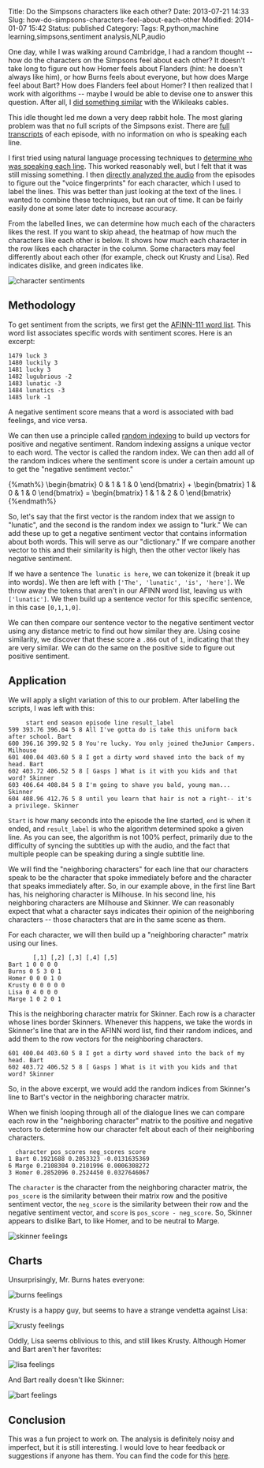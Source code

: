 Title: Do the Simpsons characters like each other?
Date: 2013-07-21 14:33
Slug: how-do-simpsons-characters-feel-about-each-other
Modified: 2014-01-07 15:42
Status: published
Category: 
Tags: R,python,machine learning,simpsons,sentiment analysis,NLP,audio


One day, while I was walking around Cambridge, I had a random thought -- how do the characters on the Simpsons feel about each other? It doesn't take long to figure out how Homer feels about Flanders (hint: he doesn't always like him), or how Burns feels about everyone, but how does Marge feel about Bart? How does Flanders feel about Homer? I then realized that I work with algorithms -- maybe I would be able to devise one to answer this question. After all, I [did something similar](http://vikparuchuri.com/blog/tracking-us-sentiments-over-time-in/) with the Wikileaks cables.

This idle thought led me down a very deep rabbit hole. The most glaring problem was that no full scripts of the Simpsons exist. There are [full transcripts](http://www.springfieldspringfield.co.uk/view_episode_scripts.php?tv-show=the-simpsons&episode=s01e01) of each episode, with no information on who is speaking each line.

I first tried using natural language processing techniques to [determine who was speaking each line](/blog/figuring-out-which-simpsons-character-is-speaking). This worked reasonably well, but I felt that it was still missing something. I then [directly analyzed the audio](/blog/analyzing-audio-to-figure-out-which-simpsons-character-is-speaking/) from the episodes to figure out the "voice fingerprints" for each character, which I used to label the lines. This was better than just looking at the text of the lines. I wanted to combine these techniques, but ran out of time. It can be fairly easily done at some later date to increase accuracy.

From the labelled lines, we can determine how much each of the characters likes the rest. If you want to skip ahead, the heatmap of how much the characters like each other is below. It shows how much each character in the row likes each character in the column. Some characters may feel differently about each other (for example, check out Krusty and Lisa). Red indicates dislike, and green indicates like.

![character sentiments](http://www.vikparuchuri.com/images/simpsons-sentiment/character_sentiments.png)

<!--more-->

Methodology
--------------------------------------

To get sentiment from the scripts, we first get the [AFINN-111 word list](http://www2.imm.dtu.dk/pubdb/views/publication_details.php?id=6010). This word list associates specific words with sentiment scores. Here is an excerpt:

```
1479 luck 3
1480 luckily 3
1481 lucky 3
1482 lugubrious -2
1483 lunatic -3
1484 lunatics -3
1485 lurk -1
```

A negative sentiment score means that a word is associated with bad feelings, and vice versa.

We can then use a principle called [random indexing](http://en.wikipedia.org/wiki/Random_indexing) to build up vectors for positive and negative sentiment. Random indexing assigns a unique vector to each word. The vector is called the random index. We can then add all of the random indices where the sentiment score is under a certain amount up to get the "negative sentiment vector."

{%math%}
\begin{bmatrix}
0 & 1 & 1 & 0
\end{bmatrix} + \begin{bmatrix}
1 & 0 & 1 & 0
\end{bmatrix} = \begin{bmatrix}
1 & 1 & 2 & 0
\end{bmatrix}
{%endmath%}

So, let's say that the first vector is the random index that we assign to "lunatic", and the second is the random index we assign to "lurk." We can add these up to get a negative sentiment vector that contains information about both words. This will serve as our "dictionary." If we compare another vector to this and their similarity is high, then the other vector likely has negative sentiment.

If we have a sentence `The lunatic is here`, we can tokenize it (break it up into words). We then are left with `['The', 'lunatic', 'is', 'here']`. We throw away the tokens that aren't in our AFINN word list, leaving us with `['lunatic']`. We then build up a sentence vector for this specific sentence, in this case `[0,1,1,0]`.

We can then compare our sentence vector to the negative sentiment vector using any distance metric to find out how similar they are. Using cosine similarity, we discover that these score a `.866` out of `1`, indicating that they are very similar. We can do the same on the positive side to figure out positive sentiment.

Application
----------------------------------------------------------------

We will apply a slight variation of this to our problem. After labelling the scripts, I was left with this:

```
     start end season episode line result_label
599 393.76 396.04 5 8 All I've gotta do is take this uniform back after school. Bart
600 396.16 399.92 5 8 You're lucky. You only joined theJunior Campers. Milhouse
601 400.04 403.60 5 8 I got a dirty word shaved into the back of my head. Bart
602 403.72 406.52 5 8 [ Gasps ] What is it with you kids and that word? Skinner
603 406.64 408.84 5 8 I'm going to shave you bald, young man... Skinner
604 408.96 412.76 5 8 until you learn that hair is not a right-- it's a privilege. Skinner
```

`Start` is how many seconds into the episode the line started, `end` is when it ended, and `result_label` is who the algorithm determined spoke a given line. As you can see, the algorithm is not 100% perfect, primarily due to the difficulty of syncing the subtitles up with the audio, and the fact that multiple people can be speaking during a single subtitle line.

We will find the "neighboring characters" for each line that our characters speak to be the character that spoke immediately before and the character that speaks immediately after. So, in our example above, in the first line Bart has, his neighoring character is Milhouse. In his second line, his neighboring characters are Milhouse and Skinner. We can reasonably expect that what a character says indicates their opinion of the neighboring characters -- those characters that are in the same scene as them.

For each character, we will then build up a "neighboring character" matrix using our lines.

```
       [,1] [,2] [,3] [,4] [,5]
Bart 1 0 0 0 0
Burns 0 5 3 0 1
Homer 0 0 0 1 0
Krusty 0 0 0 0 0
Lisa 0 4 0 0 0
Marge 1 0 2 0 1
```

This is the neighboring character matrix for Skinner. Each row is a character whose lines border Skinners. Whenever this happens, we take the words in Skinner's line that are in the AFINN word list, find their random indices, and add them to the row vectors for the neighboring characters.

```
601 400.04 403.60 5 8 I got a dirty word shaved into the back of my head. Bart
602 403.72 406.52 5 8 [ Gasps ] What is it with you kids and that word? Skinner
```

So, in the above excerpt, we would add the random indices from Skinner's line to Bart's vector in the neighboring character matrix.

When we finish looping through all of the dialogue lines we can compare each row in the "neighboring character" matrix to the positive and negative vectors to determine how our character felt about each of their neighboring characters.

```
  character pos_scores neg_scores score
1 Bart 0.1921688 0.2053323 -0.0131635369
6 Marge 0.2108304 0.2101996 0.0006308272
3 Homer 0.2852096 0.2524450 0.0327646067
```

The `character` is the character from the neighboring character matrix, the `pos_score` is the similarity between their matrix row and the positive sentiment vector, the `neg_score` is the similarity between their row and the negative sentiment vector, and `score` is `pos_score - neg_score`. So, Skinner appears to dislike Bart, to like Homer, and to be neutral to Marge.

![skinner feelings](http://www.vikparuchuri.com/images/simpsons-sentiment/skinner_feelings.png)

Charts
------------------------------------------

Unsurprisingly, Mr. Burns hates everyone:

![burns feelings](http://www.vikparuchuri.com/images/simpsons-sentiment/burns_feelings.png)

Krusty is a happy guy, but seems to have a strange vendetta against Lisa:

![krusty feelings](http://www.vikparuchuri.com/images/simpsons-sentiment/krusty_feelings.png)

Oddly, Lisa seems oblivious to this, and still likes Krusty. Although Homer and Bart aren't her favorites:

![lisa feelings](http://www.vikparuchuri.com/images/simpsons-sentiment/lisa_feelings.png)

And Bart really doesn't like Skinner:

![bart feelings](http://www.vikparuchuri.com/images/simpsons-sentiment/bart_feelings.png)

Conclusion
--------------------------------------------

This was a fun project to work on. The analysis is definitely noisy and imperfect, but it is still interesting. I would love to hear feedback or suggestions if anyone has them. You can find the code for this [here](https://github.com/vikparuchuri/simpsons-scripts).